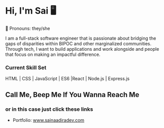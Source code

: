 # Hi, I'm Sai  	:desktop_computer:
:herb: Pronouns: they/she

I am a full-stack software engineer that is passionate about bridging the gaps of disparities within BIPOC and other marginalized communities. Through tech, I want to build applications and work alongside and people that focus on making an impactful difference.

### Current Skill Set
HTML | CSS | JavaScript | ES6 |React | Node.js | Express.js

## Call Me, Beep Me If You Wanna Reach Me 
### or in this case just click these links

- Portfolio: www.sainaadiradev.com


<!--
**sainaadira/sainaadira** is a ✨ _special_ ✨ repository because its `README.md` (this file) appears on your GitHub profile.




